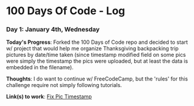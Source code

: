 # 100 Days Of Code - Log

### Day 1: January 4th, Wednesday

**Today's Progress**: Forked the 100 Days of Code repo and decided to start w/ project that would help me organize Thanksgiving backpacking trip pictures by date/time taken (since timestamp modified field on some pics were simply the timestamp the pics were uploaded, but at least the data is embedded in the filename).

**Thoughts**: I do want to continue w/ FreeCodeCamp, but the 'rules' for this challenge require not simply following tutorials.

**Link(s) to work**: [Fix Pic Timestamp](https://github.com/sabliao/fix-pic-timestamp)

